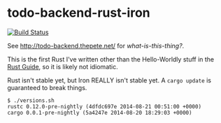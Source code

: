 # todo-backend-rust-iron

[![Build Status](https://travis-ci.org/duelinmarkers/todo-backend-rust-iron.svg?branch=master)](https://travis-ci.org/duelinmarkers/todo-backend-rust-iron)

See http://todo-backend.thepete.net/ for *what-is-this-thing?*.

This is the first Rust I've written other than the Hello-Worldly stuff in the
[Rust Guide](http://doc.rust-lang.org/guide.html), so it is likely not idiomatic.

Rust isn't stable yet, but Iron REALLY isn't stable yet. A `cargo update` is
guaranteed to break things.

```
$ ./versions.sh 
rustc 0.12.0-pre-nightly (4dfdc697e 2014-08-21 00:51:00 +0000)
cargo 0.0.1-pre-nightly (5a4247e 2014-08-20 18:29:03 +0000)
```
